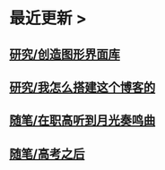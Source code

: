 # 最近更新 >

## [研究/创造图形界面库](research/creation-of-a-gui-toolkit)

## [研究/我怎么搭建这个博客的](research/how-i-built-this-blog)

## [随笔/在职高听到月光奏鸣曲](essays/sound-of-moonlight)

## [随笔/高考之后](essays/after-the-exam)

<script>
jQuery("div#disqus_thread").ready(function(){
    jQuery("div.col-md-3").remove();
    jQuery("div#disqus_thread").remove();
});
</script>